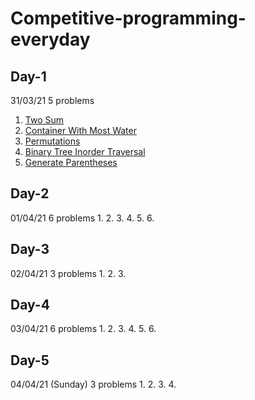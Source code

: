 # Competitive-programming-everyday

## Day-1
31/03/21
5 problems
1. [Two Sum](https://leetcode.com/problems/two-sum/)
2. [Container With Most Water](https://leetcode.com/problems/container-with-most-water/)
3. [Permutations](https://leetcode.com/problems/permutations/)
4. [Binary Tree Inorder Traversal](https://leetcode.com/problems/binary-tree-inorder-traversal/)
5. [Generate Parentheses](https://leetcode.com/problems/binary-tree-inorder-traversal/)

## Day-2
01/04/21
6 problems
1. 
2. 
3. 
4. 
5. 
6. 

## Day-3
02/04/21
3 problems
1. 
2. 
3. 

## Day-4
03/04/21
6 problems
1. 
2. 
3. 
4. 
5. 
6. 

## Day-5
04/04/21 (Sunday)
3 problems
1. 
2. 
3. 
4. 